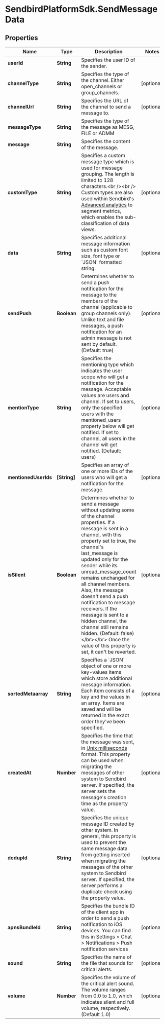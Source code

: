 # SendbirdPlatformSdk.SendMessageData

## Properties

Name | Type | Description | Notes
------------ | ------------- | ------------- | -------------
**userId** | **String** | Specifies the user ID of the sender. | 
**channelType** | **String** | Specifies the type of the channel. Either open_channels or group_channels. | [optional] 
**channelUrl** | **String** | Specifies the URL of the channel to send a message to. | [optional] 
**messageType** | **String** | Specifies the type of the message as MESG, FILE or ADMM | 
**message** | **String** | Specifies the content of the message. | 
**customType** | **String** | Specifies a custom message type which is used for message grouping. The length is limited to 128 characters.&lt;br /&gt;&lt;br /&gt; Custom types are also used within Sendbird&#39;s [Advanced analytics](/docs/chat/v3/platform-api/guides/advanced-analytics) to segment metrics, which enables the sub-classification of data views. | [optional] 
**data** | **String** | Specifies additional message information such as custom font size, font type or &#x60;JSON&#x60; formatted string. | [optional] 
**sendPush** | **Boolean** | Determines whether to send a push notification for the message to the members of the channel (applicable to group channels only). Unlike text and file messages, a push notification for an admin message is not sent by default. (Default: true) | [optional] 
**mentionType** | **String** | Specifies the mentioning type which indicates the user scope who will get a notification for the message. Acceptable values are users and channel. If set to users, only the specified users with the mentioned_users property below will get notified. If set to channel, all users in the channel will get notified. (Default: users) | [optional] 
**mentionedUserIds** | **[String]** | Specifies an array of one or more IDs of the users who will get a notification for the message. | [optional] 
**isSilent** | **Boolean** | Determines whether to send a message without updating some of the channel properties. If a message is sent in a channel, with this property set to true, the channel&#39;s last_message is updated only for the sender while its unread_message_count remains unchanged for all channel members. Also, the message doesn&#39;t send a push notification to message receivers. If the message is sent to a hidden channel, the channel still remains hidden. (Default: false)&lt;/br&gt;&lt;/br&gt;  Once the value of this property is set, it can&#39;t be reverted. | [optional] 
**sortedMetaarray** | **String** | Specifies a &#x60;JSON&#x60; object of one or more key-values items which store additional message information. Each item consists of a key and the values in an array. Items are saved and will be returned in the exact order they&#39;ve been specified. | [optional] 
**createdAt** | **Number** | Specifies the time that the message was sent, in [Unix milliseconds](/docs/chat/v3/platform-api/guides/miscellaneous#2-timestamps) format. This property can be used when migrating the messages of other system to Sendbird server. If specified, the server sets the message&#39;s creation time as the property value. | [optional] 
**dedupId** | **String** | Specifies the unique message ID created by other system. In general, this property is used to prevent the same message data from getting inserted when migrating the messages of the other system to Sendbird server. If specified, the server performs a duplicate check using the property value. | [optional] 
**apnsBundleId** | **String** | Specifies the bundle ID of the client app in order to send a push notification to iOS devices. You can find this in Settings &gt; Chat &gt; Notifications &gt; Push notification services | [optional] 
**sound** | **String** | Specifies the name of the file that sounds for critical alerts. | [optional] 
**volume** | **Number** | Specifies the volume of the critical alert sound. The volume ranges from 0.0 to 1.0, which indicates silent and full volume, respectively. (Default 1.0) | [optional] 


